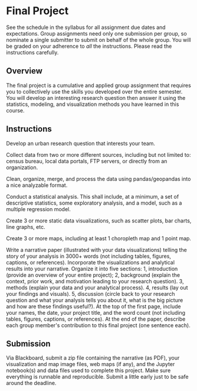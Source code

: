# Final Project

See the schedule in the syllabus for all assignment due dates and expectations. Group assignments need only one submission per group, so nominate a single submitter to submit on behalf of the whole group. You will be graded on your adherence to _all_ the instructions. Please read the instructions carefully.

## Overview

The final project is a cumulative and applied group assignment that requires you to collectively use the skills you developed over the entire semester. You will develop an interesting research question then answer it using the statistics, modeling, and visualization methods you have learned in this course.

## Instructions

Develop an urban research question that interests your team.

Collect data from two or more different sources, including but not limited to: census bureau, local data portals, FTP servers, or directly from an organization.

Clean, organize, merge, and process the data using pandas/geopandas into a nice analyzable format.

Conduct a statistical analysis. This shall include, at a minimum, a set of descriptive statistics, some exploratory analysis, and a model, such as a multiple regression model.

Create 3 or more static data visualizations, such as scatter plots, bar charts, line graphs, etc.

Create 3 or more maps, including at least 1 choropleth map and 1 point map.

Write a narrative paper (illustrated with your data visualizations) telling the story of your analysis in 3000+ words (not including tables, figures, captions, or references). Incorporate the visualizations and analytical results into your narrative. Organize it into five sections: 1, introduction (provide an overview of your entire project); 2, background (explain the context, prior work, and motivation leading to your research question). 3, methods (explain your data and your analytical process). 4, results (lay out your findings and visuals). 5, discussion (circle back to your research question and what your analysis tells you about it, what is the big picture and how are these findings useful?). At the top of the first page, include your names, the date, your project title, and the word count (not including tables, figures, captions, or references). At the end of the paper, describe each group member's contribution to this final project (one sentence each).

## Submission

Via Blackboard, submit a zip file containing the narrative (as PDF), your visualization and map image files, web maps (if any), and the Jupyter notebook(s) and data files used to complete this project. Make sure everything is runnable and reproducible. Submit a little early just to be safe around the deadline.
